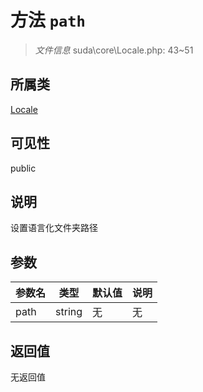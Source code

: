 # 方法 `path`

> *文件信息* suda\core\Locale.php: 43~51

## 所属类 

[Locale](../Locale.md)

## 可见性

public

## 说明

设置语言化文件夹路径

## 参数


| 参数名 | 类型 | 默认值 | 说明 |
|--------|-----|-------|-------|
| path |  string | 无 | 无 |



## 返回值

无返回值
